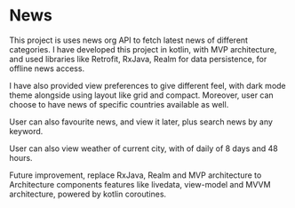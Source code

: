 # News
This project is uses news org API to fetch latest news of different categories. 
I have developed this project in kotlin, with MVP architecture, and used libraries like Retrofit, RxJava, Realm for data persistence, for offline news access.

I have also provided view preferences to give different feel, with dark mode theme alongside using layout like grid and compact. Moreover, user can choose to have news of specific countries available as well.

User can also favourite news, and view it later, plus search news by any keyword.

User can also view weather of current city, with of daily of 8 days and 48 hours.

Future improvement, replace RxJava, Realm and MVP architecture to Architecture components features like livedata, view-model and MVVM architecture, powered by kotlin coroutines.
